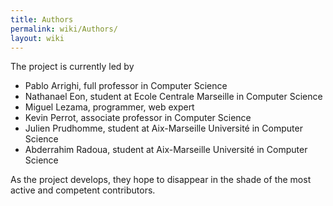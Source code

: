 ```yaml
---
title: Authors
permalink: wiki/Authors/
layout: wiki
---
```


The project is currently led by

-   Pablo Arrighi, full professor in Computer Science
-   Nathanael Eon, student at Ecole Centrale Marseille in Computer Science
-   Miguel Lezama, programmer, web expert
-   Kevin Perrot, associate professor in Computer Science
-   Julien Prudhomme, student at Aix-Marseille Université in Computer Science
-   Abderrahim Radoua, student at Aix-Marseille Université in Computer Science

As the project develops, they hope to disappear in the shade of the most
active and competent contributors.


